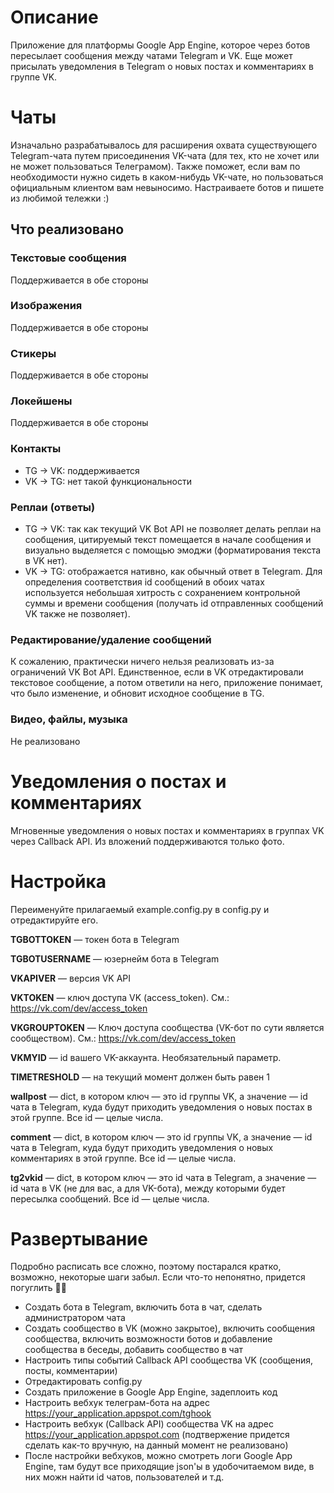 # Описание
Приложение для платформы Google App Engine, которое через ботов пересылает сообщения между чатами Telegram и VK. Еще может присылать уведомления в Telegram о новых постах и комментариях в группе VK.

# Чаты
Изначально разрабатывалось для расширения охвата существующего Telegram-чата путем присоединения VK-чата (для тех, кто не хочет или не может пользоваться Телеграмом). Также поможет, если вам по необходимости нужно сидеть в каком-нибудь VK-чате, но пользоваться официальным клиентом вам невыносимо. Настраиваете ботов и пишете из любимой тележки :)

## Что реализовано

### Текстовые сообщения
Поддерживается в обе стороны

### Изображения
Поддерживается в обе стороны

### Cтикеры
Поддерживается в обе стороны

### Локейшены
Поддерживается в обе стороны

### Контакты
* TG -> VK: поддерживается
* VK -> TG: нет такой функциональности

### Реплаи (ответы)
* TG -> VK: так как текущий VK Bot API не позволяет делать реплаи на сообщения, цитируемый текст помещается в начале сообщения и визуально выделяется с помощью эмоджи (форматирования текста в VK нет).
* VK -> TG: отображается нативно, как обычный ответ в Telegram. Для определения соответствия id сообщений в обоих чатах используется небольшая хитрость с сохранением контрольной суммы и времени сообщения (получать id отправленных сообщений VK также не позволяет).

### Редактирование/удаление сообщений
К сожалению, практически ничего нельзя реализовать из-за ограничений VK Bot API. Единственное, если в VK отредактировали текстовое сообщение, а потом ответили на него, приложение понимает, что было изменение, и обновит исходное сообщение в TG.

### Видео, файлы, музыка
Не реализовано

# Уведомления о постах и комментариях
Мгновенные уведомления о новых постах и комментариях в группах VK через Callback API. Из вложений поддерживаются только фото.

# Настройка
Переименуйте прилагаемый example.config.py в config.py и отредактируйте его.

**TGBOTTOKEN** — токен бота в Telegram

**TGBOTUSERNAME** — юзернейм бота в Telegram

**VKAPIVER** — версия VK API

**VKTOKEN** — ключ доступа VK (access_token). См.: https://vk.com/dev/access_token

**VKGROUPTOKEN** — Ключ доступа сообщества (VK-бот по сути является сообществом). См.: https://vk.com/dev/access_token

**VKMYID** — id вашего VK-аккаунта. Необязательный параметр.

**TIMETRESHOLD** — на текущий момент должен быть равен 1

**wallpost** — dict, в котором ключ — это id группы VK, а значение — id чата в Telegram, куда будут приходить уведомления о новых постах в этой группе. Все id — целые числа.

**comment** — dict, в котором ключ — это id группы VK, а значение — id чата в Telegram, куда будут приходить уведомления о новых комментариях в этой группе. Все id — целые числа.

**tg2vkid** — dict, в котором ключ — это id чата в Telegram, а значение — id чата в VK (не для вас, а для VK-бота), между которыми будет пересылка сообщений. Все id — целые числа.

 # Развертывание
 Подробно расписать все сложно, поэтому постарался кратко, возможно, некоторые шаги забыл. Если что-то непонятно, придется погуглить 🤷‍♂️
  * Создать бота в Telegram, включить бота в чат, сделать администратором чата
 * Создать сообщество в VK (можно закрытое), включить сообщения сообщества, включить возможности ботов и добавление сообщества в беседы, добавить сообщество в чат
 * Настроить типы событий Callback API сообщества VK (сообщения, посты, комментарии)
  * Отредактировать config.py
* Создать приложение в Google App Engine, задеплоить код
* Настроить вебхук телеграм-бота на адрес https://your_application.appspot.com/tghook
* Настроить вебхук (Callback API) сообщества VK на адрес https://your_application.appspot.com (подтвержение придется сделать как-то вручную, на данный момент не реализовано)
* После настройки вебхуков, можно смотреть логи Google App Engine, там будут все приходящие json'ы в удобочитаемом виде, в них можн найти id чатов, пользователей и т.д.